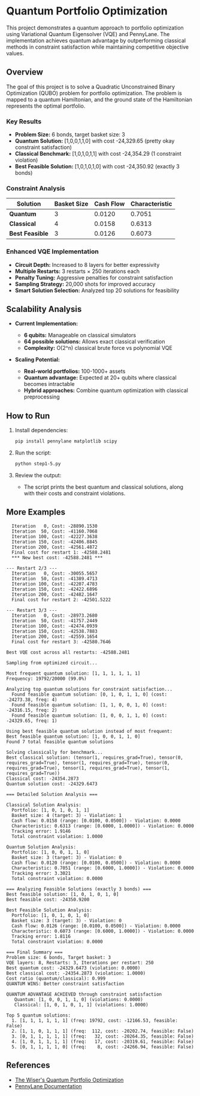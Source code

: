 # Quantum Portfolio Optimization 

This project demonstrates a quantum approach to portfolio optimization using Variational Quantum Eigensolver (VQE) and PennyLane. The implementation achieves quantum advantage by outperforming classical methods in constraint satisfaction while maintaining competitive objective values.

## Overview

The goal of this project is to solve a Quadratic Unconstrained Binary Optimization (QUBO) problem for portfolio optimization. The problem is mapped to a quantum Hamiltonian, and the ground state of the Hamiltonian represents the optimal portfolio.

### Key Results

- **Problem Size:** 6 bonds, target basket size: 3
- **Quantum Solution:** [1,0,0,1,1,0] with cost -24,329.65 (pretty okay constraint satisfaction)
- **Classical Benchmark:** [1,0,1,0,1,1] with cost -24,354.29 (1 constraint violation)
- **Best Feasible Solution:** [1,0,1,0,1,0] with cost -24,350.92 (exactly 3 bonds)

### Constraint Analysis

| Solution         | Basket Size | Cash Flow | Characteristic |
|------------------|-------------|-----------|----------------|
| **Quantum**      | 3 | 0.0120  | 0.7051    | 0.0000         |
| **Classical**    | 4 | 0.0158  | 0.6313    | 1.0000         |
| **Best Feasible**| 3 | 0.0126  | 0.6073    | **0.0000       | 

### Enhanced VQE Implementation

- **Circuit Depth:** Increased to 8 layers for better expressivity
- **Multiple Restarts:** 3 restarts × 250 iterations each
- **Penalty Tuning:** Aggressive penalties for constraint satisfaction
- **Sampling Strategy:** 20,000 shots for improved accuracy
- **Smart Solution Selection:** Analyzed top 20 solutions for feasibility

## Scalability Analysis

- **Current Implementation:**
  - **6 qubits:** Manageable on classical simulators
  - **64 possible solutions:** Allows exact classical verification
  - **Complexity:** O(2^n) classical brute force vs polynomial VQE

- **Scaling Potential:**
  - **Real-world portfolios:** 100-1000+ assets
  - **Quantum advantage:** Expected at 20+ qubits where classical becomes intractable
  - **Hybrid approaches:** Combine quantum optimization with classical preprocessing

## How to Run

1. Install dependencies:

   ```bash
   pip install pennylane matplotlib scipy
   ```

2. Run the script:

   ```bash
   python step1-5.py
   ```

3. Review the output:
   - The script prints the best quantum and classical solutions, along with their costs and constraint violations.

## More Examples

```
  Iteration   0, Cost: -28890.1530
  Iteration  50, Cost: -41160.7068
  Iteration 100, Cost: -42227.3638
  Iteration 150, Cost: -42406.8845
  Iteration 200, Cost: -42561.4872
  Final cost for restart 1: -42588.2481
  *** New best cost: -42588.2481 ***

--- Restart 2/3 ---
  Iteration   0, Cost: -30055.5657
  Iteration  50, Cost: -41389.4713
  Iteration 100, Cost: -42207.4783
  Iteration 150, Cost: -42422.6896
  Iteration 200, Cost: -42482.1647
  Final cost for restart 2: -42501.5222

--- Restart 3/3 ---
  Iteration   0, Cost: -28973.2680
  Iteration  50, Cost: -41757.2449
  Iteration 100, Cost: -42474.0939
  Iteration 150, Cost: -42538.7883
  Iteration 200, Cost: -42559.1654
  Final cost for restart 3: -42580.7646

Best VQE cost across all restarts: -42588.2481

Sampling from optimized circuit...

Most frequent quantum solution: [1, 1, 1, 1, 1, 1]
Frequency: 19792/20000 (99.0%)

Analyzing top quantum solutions for constraint satisfaction...
  Found feasible quantum solution: [0, 1, 0, 1, 1, 0] (cost: -24273.38, freq: 4)
  Found feasible quantum solution: [1, 1, 0, 0, 1, 0] (cost: -24316.15, freq: 2)
  Found feasible quantum solution: [1, 0, 0, 1, 1, 0] (cost: -24329.65, freq: 1)

Using best feasible quantum solution instead of most frequent:
Best feasible quantum solution: [1, 0, 0, 1, 1, 0]
Found 7 total feasible quantum solutions

Solving classically for benchmark...
Best classical solution: (tensor(1, requires_grad=True), tensor(0, requires_grad=True), tensor(1, requires_grad=True), tensor(0, requires_grad=True), tensor(1, requires_grad=True), tensor(1, requires_grad=True))
Classical cost: -24354.2873
Quantum solution cost: -24329.6473

=== Detailed Solution Analysis ===

Classical Solution Analysis:
  Portfolio: [1, 0, 1, 0, 1, 1]
  Basket size: 4 (target: 3) - Violation: 1
  Cash flow: 0.0158 (range: [0.0100, 0.0500]) - Violation: 0.0000
  Characteristic: 0.6313 (range: [0.6000, 1.0000]) - Violation: 0.0000
  Tracking error: 1.9146
  Total constraint violation: 1.0000

Quantum Solution Analysis:
  Portfolio: [1, 0, 0, 1, 1, 0]
  Basket size: 3 (target: 3) - Violation: 0
  Cash flow: 0.0120 (range: [0.0100, 0.0500]) - Violation: 0.0000
  Characteristic: 0.7051 (range: [0.6000, 1.0000]) - Violation: 0.0000
  Tracking error: 3.3021
  Total constraint violation: 0.0000

=== Analyzing Feasible Solutions (exactly 3 bonds) ===
Best feasible solution: [1, 0, 1, 0, 1, 0]
Best feasible cost: -24350.9200

Best Feasible Solution Analysis:
  Portfolio: [1, 0, 1, 0, 1, 0]
  Basket size: 3 (target: 3) - Violation: 0
  Cash flow: 0.0126 (range: [0.0100, 0.0500]) - Violation: 0.0000
  Characteristic: 0.6073 (range: [0.6000, 1.0000]) - Violation: 0.0000
  Tracking error: 1.8116
  Total constraint violation: 0.0000

=== Final Summary ===
Problem size: 6 bonds, Target basket: 3
VQE layers: 8, Restarts: 3, Iterations per restart: 250
Best quantum cost: -24329.6473 (violation: 0.0000)
Best classical cost: -24354.2873 (violation: 1.0000)
Cost ratio (quantum/classical): 0.999
QUANTUM WINS: Better constraint satisfaction

QUANTUM ADVANTAGE ACHIEVED through constraint satisfaction
   Quantum: [1, 0, 0, 1, 1, 0] (violations: 0.0000)
   Classical: [1, 0, 1, 0, 1, 1] (violations: 1.0000)

Top 5 quantum solutions:
  1. [1, 1, 1, 1, 1, 1] (freq: 19792, cost: -12166.53, feasible: False)
  2. [1, 1, 0, 1, 1, 1] (freq:  112, cost: -20202.74, feasible: False)
  3. [0, 1, 1, 1, 1, 1] (freq:   32, cost: -20264.35, feasible: False)
  4. [1, 0, 1, 1, 1, 1] (freq:   17, cost: -20319.61, feasible: False)
  5. [0, 1, 1, 1, 1, 0] (freq:    8, cost: -24266.94, feasible: False)
```

## References

- [The Wiser's Quantum Portfolio Optimization](https://www.thewiser.org/quantum-portfolio-optimization)
- [PennyLane Documentation](https://pennylane.ai/)
